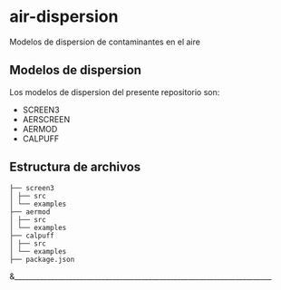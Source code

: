 # air-dispersion

Modelos de dispersion de contaminantes en el aire

## Modelos de dispersion

Los modelos de dispersion del presente repositorio son:

- SCREEN3
- AERSCREEN
- AERMOD
- CALPUFF

## Estructura de archivos

```terminal
├── screen3
│ ├── src
│ └── examples
├── aermod
│ ├── src
│ └── examples
├── calpuff
│ ├── src
│ └── examples
├── package.json
```

&_______________________________________________________________________
